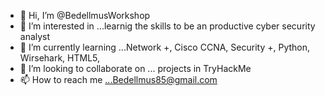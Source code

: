 - 👋 Hi, I’m @BedellmusWorkshop
- 👀 I’m interested in ...learnig the skills to be an productive cyber security analyst
- 🌱 I’m currently learning ...Network +, Cisco CCNA, Security +, Python, Wirsehark, HTML5, 
- 💞️ I’m looking to collaborate on ... projects in TryHackMe
- 📫 How to reach me ...Bedellmus85@gmail.com

<!---
BedellmusWorkshop/BedellmusWorkshop is a ✨ special ✨ repository because its `README.md` (this file) appears on your GitHub profile.
You can click the Preview link to take a look at your changes.
--->
